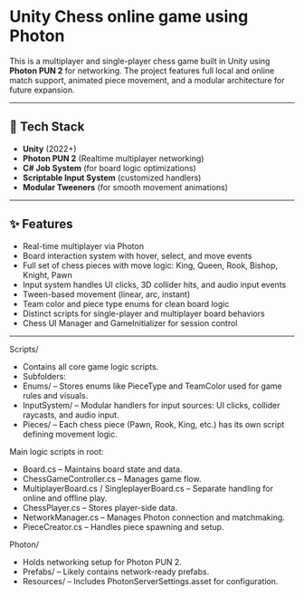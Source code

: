 # Unity Chess online game using Photon

This is a multiplayer and single-player chess game built in Unity using **Photon PUN 2** for networking. The project features full local and online match support, animated piece movement, and a modular architecture for future expansion.

---

## 🔧 Tech Stack

- **Unity** (2022+)
- **Photon PUN 2** (Realtime multiplayer networking)
- **C# Job System** (for board logic optimizations)
- **Scriptable Input System** (customized handlers)
- **Modular Tweeners** (for smooth movement animations)

---

## ✨ Features

-  Real-time multiplayer via Photon
-  Board interaction system with hover, select, and move events
-  Full set of chess pieces with move logic: King, Queen, Rook, Bishop, Knight, Pawn
-  Input system handles UI clicks, 3D collider hits, and audio input events
-  Tween-based movement (linear, arc, instant)
-  Team color and piece type enums for clean board logic
-  Distinct scripts for single-player and multiplayer board behaviors
-  Chess UI Manager and GameInitializer for session control

---
Scripts/
- Contains all core game logic scripts.
- Subfolders:
-  Enums/ – Stores enums like PieceType and TeamColor used for game rules and visuals.
-  InputSystem/ – Modular handlers for input sources: UI clicks, collider raycasts, and audio input.
-  Pieces/ – Each chess piece (Pawn, Rook, King, etc.) has its own script defining movement logic.

 Main logic scripts in root:
-  Board.cs – Maintains board state and data.
-   ChessGameController.cs – Manages game flow.
-   MultiplayerBoard.cs / SingleplayerBoard.cs – Separate handling for online and offline play.
-   ChessPlayer.cs – Stores player-side data.
-   NetworkManager.cs – Manages Photon connection and matchmaking.
-   PieceCreator.cs – Handles piece spawning and setup.

Photon/
- Holds networking setup for Photon PUN 2.
- Prefabs/ – Likely contains network-ready prefabs.
- Resources/ – Includes PhotonServerSettings.asset for configuration.
